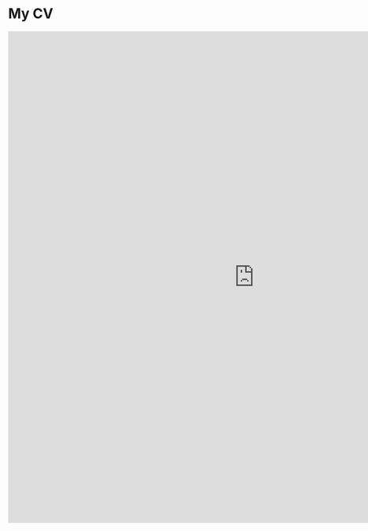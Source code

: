 <html>
  <body>
    <h1>My CV</h1>
    <embed src="https://XMcGill.github.io/CV.pdf" width ="1000" height="1000" type="application/pdf" />
  </body>
</html>
